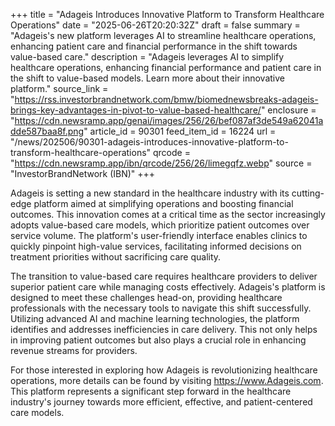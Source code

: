 +++
title = "Adageis Introduces Innovative Platform to Transform Healthcare Operations"
date = "2025-06-26T20:20:32Z"
draft = false
summary = "Adageis's new platform leverages AI to streamline healthcare operations, enhancing patient care and financial performance in the shift towards value-based care."
description = "Adageis leverages AI to simplify healthcare operations, enhancing financial performance and patient care in the shift to value-based models. Learn more about their innovative platform."
source_link = "https://rss.investorbrandnetwork.com/bmw/biomednewsbreaks-adageis-brings-key-advantages-in-pivot-to-value-based-healthcare/"
enclosure = "https://cdn.newsramp.app/genai/images/256/26/bef087af3de549a62041adde587baa8f.png"
article_id = 90301
feed_item_id = 16224
url = "/news/202506/90301-adageis-introduces-innovative-platform-to-transform-healthcare-operations"
qrcode = "https://cdn.newsramp.app/ibn/qrcode/256/26/limegqfz.webp"
source = "InvestorBrandNetwork (IBN)"
+++

<p>Adageis is setting a new standard in the healthcare industry with its cutting-edge platform aimed at simplifying operations and boosting financial outcomes. This innovation comes at a critical time as the sector increasingly adopts value-based care models, which prioritize patient outcomes over service volume. The platform's user-friendly interface enables clinics to quickly pinpoint high-value services, facilitating informed decisions on treatment priorities without sacrificing care quality.</p><p>The transition to value-based care requires healthcare providers to deliver superior patient care while managing costs effectively. Adageis's platform is designed to meet these challenges head-on, providing healthcare professionals with the necessary tools to navigate this shift successfully. Utilizing advanced AI and machine learning technologies, the platform identifies and addresses inefficiencies in care delivery. This not only helps in improving patient outcomes but also plays a crucial role in enhancing revenue streams for providers.</p><p>For those interested in exploring how Adageis is revolutionizing healthcare operations, more details can be found by visiting <a href='https://www.Adageis.com' rel='nofollow' target='_blank'>https://www.Adageis.com</a>. This platform represents a significant step forward in the healthcare industry's journey towards more efficient, effective, and patient-centered care models.</p>